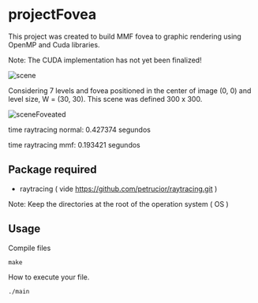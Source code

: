 # projectFovea
This project was created to build MMF fovea to graphic rendering using OpenMP and Cuda libraries.

Note: The CUDA implementation has not yet been finalized!

![scene](https://user-images.githubusercontent.com/3810960/59125304-4dec0c80-8938-11e9-8150-e54df91ee6db.png)

Considering 7 levels and fovea positioned in the center of image (0, 0) and level size, W = (30, 30). This scene was 
defined 300 x 300. 

![sceneFoveated](https://user-images.githubusercontent.com/3810960/59125359-8390f580-8938-11e9-8766-91604b9d1df8.png)

time raytracing normal: 0.427374 segundos

time raytracing mmf: 0.193421 segundos

## Package required
- raytracing ( vide https://github.com/petrucior/raytracing.git )

Note: Keep the directories at the root of the operation system ( OS )

## Usage
Compile files
```
make
```
How to execute your file.
```
./main
```

